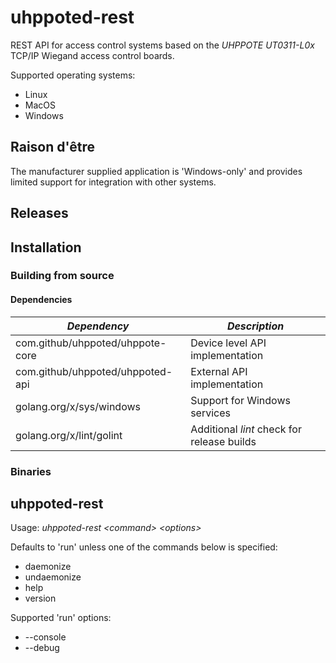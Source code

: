 # uhppoted-rest

REST API for access control systems based on the *UHPPOTE UT0311-L0x* TCP/IP Wiegand access control boards. 

Supported operating systems:
- Linux
- MacOS
- Windows

## Raison d'être

The manufacturer supplied application is 'Windows-only' and provides limited support for integration with other
systems.

## Releases

## Installation

### Building from source

#### Dependencies

| *Dependency*                        | *Description*                                          |
| ----------------------------------- | ------------------------------------------------------ |
| com.github/uhppoted/uhppote-core    | Device level API implementation                        |
| com.github/uhppoted/uhppoted-api    | External API implementation                            |
| golang.org/x/sys/windows            | Support for Windows services                           |
| golang.org/x/lint/golint            | Additional *lint* check for release builds             |

### Binaries

## uhppoted-rest

Usage: *uhppoted-rest \<command\> \<options\>*

Defaults to 'run' unless one of the commands below is specified: 

- daemonize
- undaemonize
- help
- version

Supported 'run' options:
- --console
- --debug

